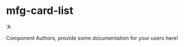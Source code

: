 mfg-card-list
===============================================
&#39;A

Component Authors, provide some documentation for your users here!
